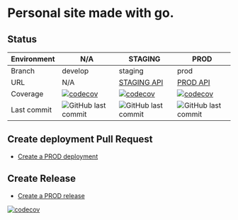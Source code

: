 # Personal site made with go.

## Status

| Environment | N/A | STAGING | PROD |
| --- | --- | --- | --- |
| Branch | develop | staging | prod |
| URL | N/A | [STAGING API](https:/baietiiRai.com/api)| [PROD API](https://app.baietiiRai.com/api) |
| Coverage | [![codecov](https://codecov.io/github/AlexandruC0909/go_api/graph/badge.svg?token=6DTLMS8GSE)](https://codecov.io/github/AlexandruC0909/go_api) | [![codecov](https://codecov.io/github/AlexandruC0909/go_api/graph/badge.svg?token=6DTLMS8GSE)](https://codecov.io/github/AlexandruC0909/go_api) | [![codecov](https://codecov.io/github/AlexandruC0909/go_api/graph/badge.svg?token=6DTLMS8GSE)](https://codecov.io/github/AlexandruC0909/go_api) |
|Last commit| <img alt="GitHub last commit" src="https://img.shields.io/github/last-commit/AlexandruC0909/go_api/develop"> | <img alt="GitHub last commit" src="https://img.shields.io/github/last-commit/AlexandruC0909/go_api/staging"> | <img alt="GitHub last commit" src="https://img.shields.io/github/last-commit/AlexandruC0909/go_api/prod">|

## Create deployment Pull Request

- [Create a PROD deployment](https://github.com/AlexandruC0909/go_api/compare/prod...staging?quick_pull=1&title=Deploy+to+PROD+vX.X.X&labels=deployment)

## Create Release

- [Create a PROD release](https://github.com/AlexandruC0909/go_api/releases/new?tag=vX.X.X&target=master&title=Deploy+vX.X.X+into+PROD&body=%23%23+:wrench:+Technical+issues:%0A%0A%23%23+:bulb:+Functional+issues:%0A%0AMerge+commit%3A&prerelease=0)

[![codecov](https://codecov.io/github/AlexandruC0909/go_api/graphs/icicle.svg?token=6DTLMS8GSE)](https://codecov.io/github/AlexandruC0909/go_api)
